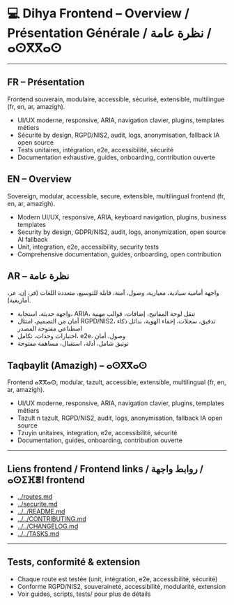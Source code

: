 # 💻 Dihya Frontend – Overview / Présentation Générale / نظرة عامة / ⴰⵙⴳⴳⴰⵙ

---

## FR – Présentation
Frontend souverain, modulaire, accessible, sécurisé, extensible, multilingue (fr, en, ar, amazigh).
- UI/UX moderne, responsive, ARIA, navigation clavier, plugins, templates métiers
- Sécurité by design, RGPD/NIS2, audit, logs, anonymisation, fallback IA open source
- Tests unitaires, intégration, e2e, accessibilité, sécurité
- Documentation exhaustive, guides, onboarding, contribution ouverte

## EN – Overview
Sovereign, modular, accessible, secure, extensible, multilingual frontend (fr, en, ar, amazigh).
- Modern UI/UX, responsive, ARIA, keyboard navigation, plugins, business templates
- Security by design, GDPR/NIS2, audit, logs, anonymization, open source AI fallback
- Unit, integration, e2e, accessibility, security tests
- Comprehensive documentation, guides, onboarding, open contribution

## AR – نظرة عامة
واجهة أمامية سيادية، معيارية، وصول، آمنة، قابلة للتوسيع، متعددة اللغات (فر، إن، عر، أمازيغية).
- واجهة حديثة، استجابة، ARIA، تنقل لوحة المفاتيح، إضافات، قوالب مهنية
- أمان من التصميم، امتثال RGPD/NIS2، تدقيق، سجلات، إخفاء الهوية، بدائل ذكاء اصطناعي مفتوحة المصدر
- اختبارات وحدات، تكامل، e2e، وصول، أمان
- توثيق شامل، أدلة، استقبال، مساهمة مفتوحة

## Taqbaylit (Amazigh) – ⴰⵙⴳⴳⴰⵙ
Frontend ⴰⴳⴳⴰⵙ, modular, tazult, accessible, extensible, multilingual (fr, en, ar, amazigh).
- UI/UX moderne, responsive, ARIA, navigation clavier, plugins, templates métiers
- Tazult n tazult, RGPD/NIS2, audit, logs, anonymisation, fallback IA open source
- Tzuyin unitaires, integration, e2e, accessibilité, sécurité
- Documentation, guides, onboarding, contribution ouverte

---

## Liens frontend / Frontend links / روابط واجهة / ⴰⵙⵉⴼⴻⵏ frontend
- [../routes.md](../routes.md)
- [../securite.md](../securite.md)
- [../../README.md](../../README.md)
- [../../CONTRIBUTING.md](../../CONTRIBUTING.md)
- [../../CHANGELOG.md](../../CHANGELOG.md)
- [../../TASKS.md](../../TASKS.md)

---

## Tests, conformité & extension
- Chaque route est testée (unit, intégration, e2e, accessibilité, sécurité)
- Conforme RGPD/NIS2, souveraineté, accessibilité, modularité, extension
- Voir guides, scripts, tests/ pour plus de détails
